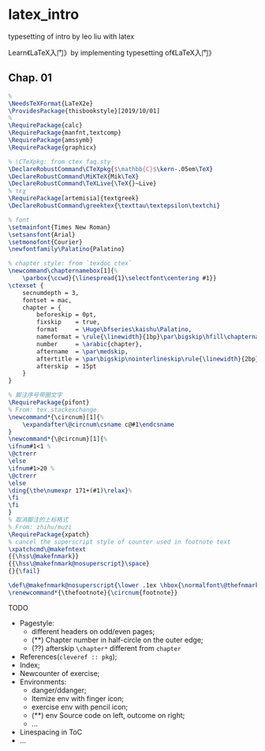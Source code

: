 

# latex_intro

typesetting of intro by leo liu with latex

Learn《LaTeX入门》by implementing typesetting of《LaTeX入门》



## Chap. 01



```latex
% 
\NeedsTeXFormat{LaTeX2e}
\ProvidesPackage{thisbookstyle}[2019/10/01]
%
\RequirePackage{calc}
\RequirePackage{manfnt,textcomp}
\RequirePackage{amssymb}
\RequirePackage{graphicx}
```



```latex
% \CTeXpkg: from ctex_faq.sty
\DeclareRobustCommand\CTeXpkg{$\mathbb{C}$\kern-.05em\TeX}
\DeclareRobustCommand\MiKTeX{Mik\TeX}
\DeclareRobustCommand\TeXLive{\TeX{}~Live}
% τεχ
\RequirePackage[artemisia]{textgreek}
\DeclareRobustCommand\greektex{\texttau\textepsilon\textchi}
```



```latex
% font
\setmainfont{Times New Roman}
\setsansfont{Arial}
\setmonofont{Courier}
\newfontfamily\Palatino{Palatino}
```



```latex
% chapter style: from `texdoc ctex`
\newcommand\chapternamebox[1]{%
    \parbox{\ccwd}{\linespread{1}\selectfont\centering #1}}
\ctexset {
    secnumdepth = 3,
    fontset = mac,
    chapter = {
        beforeskip = 0pt,
        fixskip    = true,
        format     = \Huge\bfseries\kaishu\Palatino,
        nameformat = \rule{\linewidth}{1bp}\par\bigskip\hfill\chapternamebox,
        number     = \arabic{chapter},
        aftername  = \par\medskip,
        aftertitle = \par\bigskip\nointerlineskip\rule{\linewidth}{2bp}\par,
        afterskip  = 15pt
    }
}
```



```latex
% 脚注序号带圈文字
\RequirePackage{pifont}
% From: tex.stackexchange
\newcommand*{\circnum}[1]{%
    \expandafter\@circnum\csname c@#1\endcsname
}
\newcommand*{\@circnum}[1]{%
\ifnum#1<1 %
\@ctrerr
\else
\ifnum#1>20 %
\@ctrerr
\else
\ding{\the\numexpr 171+(#1)\relax}%
\fi
\fi
}
% 取消脚注的上标格式
% From: zhihu/muzi
\RequirePackage{xpatch}
% cancel the superscript style of counter used in footnote text
\xpatchcmd\@makefntext
{{\hss\@makefnmark}}
{{\hss\@makefnmark@nosuperscript}\space}
{}{\fail}

\def\@makefnmark@nosuperscript{\lower .1ex \hbox{\normalfont\@thefnmark}}
\renewcommand*{\thefootnote}{\circnum{footnote}}
```



TODO

- Pagestyle: 
  -  different headers on odd/even pages;
  - (**) Chapter number in half-circle on the outer edge;
  - (??) afterskip `\chapter*` different from `chapter`
- References(`cleveref :: pkg`);
- Index;
- Newcounter of exercise;
- Environments:
  - danger/ddanger;
  - Itemize env with finger icon;
  - exercise env with pencil icon;
  - (**) env Source code on left, outcome on right;
  - ...
- Linespacing in ToC
- ...

